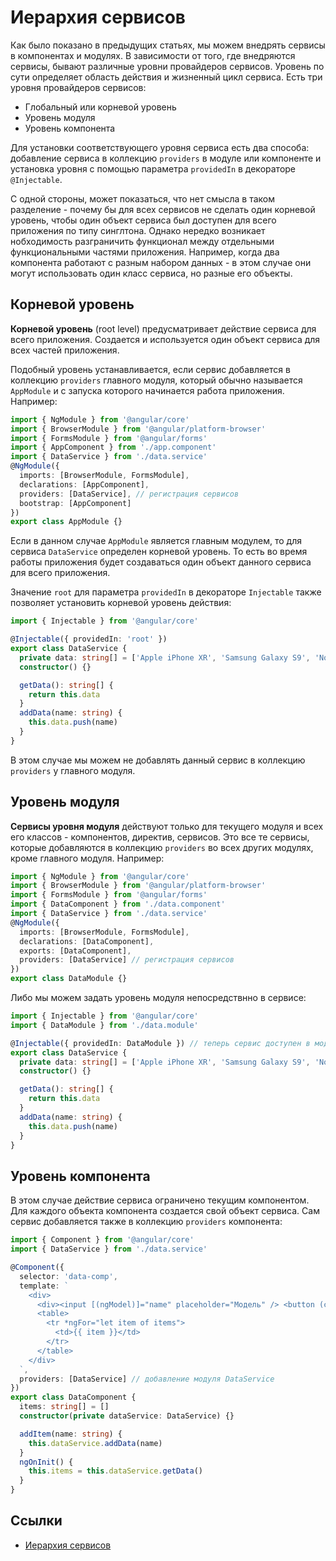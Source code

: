 # Иерархия сервисов

Как было показано в предыдущих статьях, мы можем внедрять сервисы в компонентах и модулях. В зависимости от того, где внедряются сервисы, бывают различные уровни провайдеров сервисов. Уровень по сути определяет область действия и жизненный цикл сервиса. Есть три уровня провайдеров сервисов:

- Глобальный или корневой уровень
- Уровень модуля
- Уровень компонента

Для установки соответствующего уровня сервиса есть два способа: добавление сервиса в коллекцию `providers` в модуле или компоненте и установка уровня с помощью параметра `providedIn` в декораторе `@Injectable`.

С одной стороны, может показаться, что нет смысла в таком разделение - почему бы для всех сервисов не сделать один корневой уровень, чтобы один объект сервиса был доступен для всего приложения по типу синглтона. Однако нередко возникает нобходимость разграничить функционал между отдельными функциональными частями приложения. Например, когда два компонента работают с разным набором данных - в этом случае они могут использовать один класс сервиса, но разные его объекты.

## Корневой уровень

**Корневой уровень** (root level) предусматривает действие сервиса для всего приложения. Создается и используется один объект сервиса для всех частей приложения.

Подобный уровень устанавливается, если сервис добавляется в коллекцию `providers` главного модуля, который обычно называется `AppModule` и с запуска которого начинается работа приложения. Например:

```ts
import { NgModule } from '@angular/core'
import { BrowserModule } from '@angular/platform-browser'
import { FormsModule } from '@angular/forms'
import { AppComponent } from './app.component'
import { DataService } from './data.service'
@NgModule({
  imports: [BrowserModule, FormsModule],
  declarations: [AppComponent],
  providers: [DataService], // регистрация сервисов
  bootstrap: [AppComponent]
})
export class AppModule {}
```

Если в данном случае `AppModule` является главным модулем, то для сервиса `DataService` определен корневой уровень. То есть во время работы приложения будет создаваться один объект данного сервиса для всего приложения.

Значение `root` для параметра `providedIn` в декораторе `Injectable` также позволяет установить корневой уровень действия:

```ts
import { Injectable } from '@angular/core'

@Injectable({ providedIn: 'root' })
export class DataService {
  private data: string[] = ['Apple iPhone XR', 'Samsung Galaxy S9', 'Nokia 9']
  constructor() {}

  getData(): string[] {
    return this.data
  }
  addData(name: string) {
    this.data.push(name)
  }
}
```

В этом случае мы можем не добавлять данный сервис в коллекцию `providers` у главного модуля.

## Уровень модуля

**Сервисы уровня модуля** действуют только для текущего модуля и всех его классов - компонентов, директив, сервисов. Это все те сервисы, которые добавляются в коллекцию `providers` во всех других модулях, кроме главного модуля. Например:

```ts
import { NgModule } from '@angular/core'
import { BrowserModule } from '@angular/platform-browser'
import { FormsModule } from '@angular/forms'
import { DataComponent } from './data.component'
import { DataService } from './data.service'
@NgModule({
  imports: [BrowserModule, FormsModule],
  declarations: [DataComponent],
  exports: [DataComponent],
  providers: [DataService] // регистрация сервисов
})
export class DataModule {}
```

Либо мы можем задать уровень модуля непосредствнно в сервисе:

```ts
import { Injectable } from '@angular/core'
import { DataModule } from './data.module'

@Injectable({ providedIn: DataModule }) // теперь сервис доступен в модуле DataModule
export class DataService {
  private data: string[] = ['Apple iPhone XR', 'Samsung Galaxy S9', 'Nokia 9']
  constructor() {}

  getData(): string[] {
    return this.data
  }
  addData(name: string) {
    this.data.push(name)
  }
}
```

## Уровень компонента

В этом случае действие сервиса ограничено текущим компонентом. Для каждого объекта компонента создается свой объект сервиса. Сам сервис добавляется также в коллекцию `providers` компонента:

```ts
import { Component } from '@angular/core'
import { DataService } from './data.service'

@Component({
  selector: 'data-comp',
  template: `
    <div>
      <div><input [(ngModel)]="name" placeholder="Модель" /> <button (click)="addItem(name, price)">Добавить</button></div>
      <table>
        <tr *ngFor="let item of items">
          <td>{{ item }}</td>
        </tr>
      </table>
    </div>
  `,
  providers: [DataService] // добавление модуля DataService
})
export class DataComponent {
  items: string[] = []
  constructor(private dataService: DataService) {}

  addItem(name: string) {
    this.dataService.addData(name)
  }
  ngOnInit() {
    this.items = this.dataService.getData()
  }
}
```

## Ссылки

- [Иерархия сервисов](https://metanit.com/web/angular2/4.5.php)
